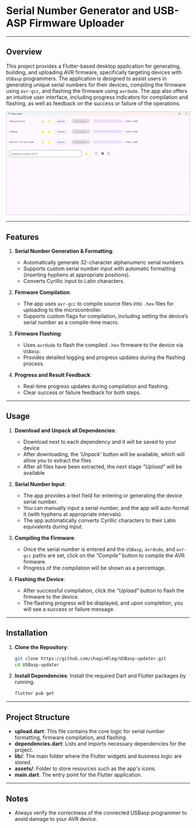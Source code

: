 # Serial Number Generator and USB-ASP Firmware Uploader

---

## Overview
This project provides a Flutter-based desktop application for generating, building, and uploading AVR firmware, specifically targeting devices with `USBasp` programmers. The application is designed to assist users in generating unique serial numbers for their devices, compiling the firmware using `avr-gcc`, and flashing the firmware using `avrdude`. The app also offers an intuitive user interface, including progress indicators for compilation and flashing, as well as feedback on the success or failure of the operations.

![alt text](screenshot.png)

---

## Features
1. **Serial Number Generation & Formatting**: 
   - Automatically generate 32-character alphanumeric serial numbers.
   - Supports custom serial number input with automatic formatting (inserting hyphens at appropriate positions).
   - Converts Cyrillic input to Latin characters.
   
2. **Firmware Compilation**:
   - The app uses `avr-gcc` to compile source files into `.hex` files for uploading to the microcontroller.
   - Supports custom flags for compilation, including setting the device’s serial number as a compile-time macro.

3. **Firmware Flashing**:
   - Uses `avrdude` to flash the compiled `.hex` firmware to the device via `USBasp`.
   - Provides detailed logging and progress updates during the flashing process.

4. **Progress and Result Feedback**:
   - Real-time progress updates during compilation and flashing.
   - Clear success or failure feedback for both steps.
   
---

## Usage

1. **Download and Unpack all Dependencies**:
   - Download next to each dependency and it will be saved to your device
   - After downloading, the *'Unpack'* button will be available, which will allow you to extract the files
   - After all files have been extracted, the next stage *"Upload"* will be available

2. **Serial Number Input**:
   - The app provides a text field for entering or generating the device serial number.
   - You can manually input a serial number, and the app will auto-format it (with hyphens at appropriate intervals).
   - The app automatically converts Cyrillic characters to their Latin equivalents during input.

3. **Compiling the Firmware**:
   - Once the serial number is entered and the `USBasp`, `avrdude`, and `avr-gcc` paths are set, click on the *"Compile"* button to compile the AVR firmware.
   - Progress of the compilation will be shown as a percentage.

4. **Flashing the Device**:
   - After successful compilation, click the *"Upload"* button to flash the firmware to the device.
   - The flashing progress will be displayed, and upon completion, you will see a success or failure message.

---

## Installation

1. **Clone the Repository**:
   ```bash
   git clone https://github.com/chagin0leg/USBasp-updater.git
   cd USBasp-updater
   ```

2. **Install Dependencies**:
   Install the required Dart and Flutter packages by running:
   ```bash
   flutter pub get
   ```

---

## Project Structure

- **upload.dart**: This file contains the core logic for serial number formatting, firmware compilation, and flashing.
- **dependencies.dart**: Lists and imports necessary dependencies for the project.
- **lib/**: The main folder where the Flutter widgets and business logic are stored.
- **assets/**: Folder to store resources such as the app's icons.
- **main.dart**: The entry point for the Flutter application.

---

## Notes

- Always verify the correctness of the connected USBasp programmer to avoid damage to your AVR device.
